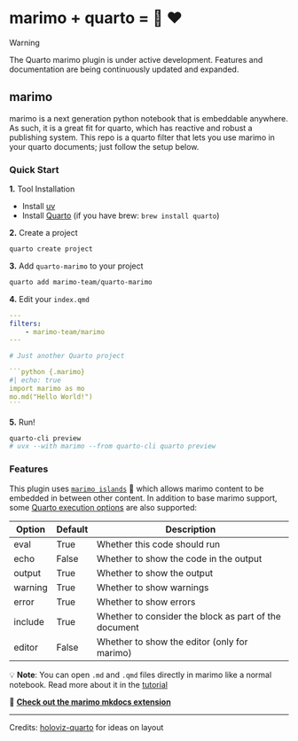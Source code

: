 # marimo + quarto = :palm_tree: :heart:

> [!WARNING]
> The Quarto marimo plugin is under active development. Features and documentation are being continuously updated and expanded.

## marimo

marimo is a next generation python notebook that is embeddable anywhere.
As such, it is a great fit for quarto, which has reactive and robust a publishing system.
This repo is a quarto filter that lets you use marimo in your quarto documents; just follow the setup below.

### Quick Start

**1.** Tool Installation

 - Install [uv](https://docs.astral.sh/uv/getting-started/installation/)
 - Install [Quarto](https://quarto.org/docs/get-started/) (if you have brew: `brew install quarto`)

**2.** Create a project

```bash
quarto create project
```

**3.** Add `quarto-marimo` to your project

```bash
quarto add marimo-team/quarto-marimo
```

**4.** Edit your `index.qmd`

````yaml
---
filters:
    - marimo-team/marimo
---

# Just another Quarto project

```python {.marimo}
#| echo: true
import marimo as mo
mo.md("Hello World!")
```
````

**5.** Run!

```bash
quarto-cli preview
# uvx --with marimo --from quarto-cli quarto preview
```

### Features

This plugin uses [`marimo
islands`](https://docs.marimo.io/guides/exporting/?h=islands#islands-in-action)
:palm_tree: which allows marimo content to be embedded in between other
content. In addition to base marimo support, some [Quarto execution
options](https://quarto.org/docs/computations/execution-options.html) are also
supported:

| Option | Default | Description |
|--------|---------|-------------|
eval | True | Whether this code should run
echo | False | Whether to show the code in the output
output | True | Whether to show the output
warning | True | Whether to show warnings
error | True | Whether to show errors
include | True | Whether to consider the block as part of the document
editor | False | Whether to show the editor (only for marimo)

:bulb: **Note**: You can open `.md` and `.qmd` files directly in marimo
like a normal notebook. Read more about it in the
[tutorial](https://github.com/marimo-team/marimo/blob/main/marimo/_tutorials/markdown_format.md)

:notebook: [**Check out the marimo mkdocs
extension**](https://github.com/marimo-team/mkdocs-marimo)

---

Credits: [holoviz-quarto](https://github.com/awesome-panel/holoviz-quarto) for ideas on layout
